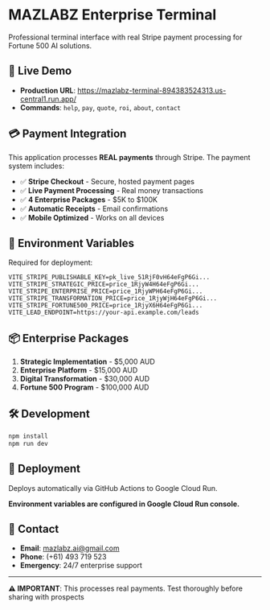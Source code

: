 # MAZLABZ Enterprise Terminal

Professional terminal interface with real Stripe payment processing for Fortune 500 AI solutions.

## 🚀 Live Demo
- **Production URL**: https://mazlabz-terminal-894383524313.us-central1.run.app/
- **Commands**: `help`, `pay`, `quote`, `roi`, `about`, `contact`

## 💳 Payment Integration

This application processes **REAL payments** through Stripe. The payment system includes:

- ✅ **Stripe Checkout** - Secure, hosted payment pages
- ✅ **Live Payment Processing** - Real money transactions  
- ✅ **4 Enterprise Packages** - $5K to $100K
- ✅ **Automatic Receipts** - Email confirmations
- ✅ **Mobile Optimized** - Works on all devices

## 🔐 Environment Variables

Required for deployment:

```env
VITE_STRIPE_PUBLISHABLE_KEY=pk_live_51RjF0vH64eFgP6Gi...
VITE_STRIPE_STRATEGIC_PRICE=price_1RjyW4H64eFgP6Gi...
VITE_STRIPE_ENTERPRISE_PRICE=price_1RjyWPH64eFgP6Gi...
VITE_STRIPE_TRANSFORMATION_PRICE=price_1RjyWjH64eFgP6Gi...
VITE_STRIPE_FORTUNE500_PRICE=price_1RjyX6H64eFgP6Gi...
VITE_LEAD_ENDPOINT=https://your-api.example.com/leads
```

## 📦 Enterprise Packages

1. **Strategic Implementation** - $5,000 AUD
2. **Enterprise Platform** - $15,000 AUD  
3. **Digital Transformation** - $30,000 AUD
4. **Fortune 500 Program** - $100,000 AUD

## 🛠️ Development

```bash
npm install
npm run dev
```

## 🚀 Deployment

Deploys automatically via GitHub Actions to Google Cloud Run.

**Environment variables are configured in Google Cloud Run console.**

## 📧 Contact

- **Email**: mazlabz.ai@gmail.com
- **Phone**: (+61) 493 719 523
- **Emergency**: 24/7 enterprise support

---

**⚠️ IMPORTANT**: This processes real payments. Test thoroughly before sharing with prospects